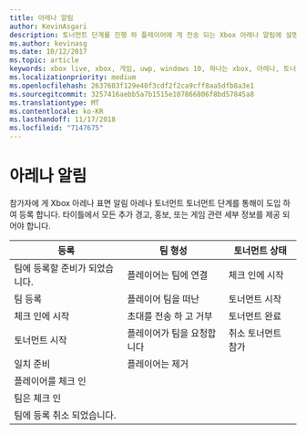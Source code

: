 ```yaml
---
title: 아레나 알림
author: KevinAsgari
description: 토너먼트 단계를 진행 하 플레이어에 게 전송 되는 Xbox 아레나 알림에 설명 합니다.
ms.author: kevinasg
ms.date: 10/12/2017
ms.topic: article
keywords: xbox live, xbox, 게임, uwp, windows 10, 하나는 xbox, 아레나, 토너먼트, ux
ms.localizationpriority: medium
ms.openlocfilehash: 2637603f129e40f3cdf2f2ca9cff8aa5dfb8a3e1
ms.sourcegitcommit: 3257416aebb5a7b1515e107866806f8bd57845a8
ms.translationtype: MT
ms.contentlocale: ko-KR
ms.lasthandoff: 11/17/2018
ms.locfileid: "7147675"
---
```

# <a name="arena-notifications"></a>아레나 알림

참가자에 게 Xbox 아레나 표면 알림 아레나 토너먼트 토너먼트 단계를 통해이 도입 하 여 등록 합니다. 타이틀에서 모든 추가 경고, 홍보, 또는 게임 관련 세부 정보를 제공 되어야 합니다.

등록 | 팀 형성 | 토너먼트 상태
--- | --- | ---
팀에 등록할 준비가 되었습니다. | 플레이어는 팀에 연결 | 체크 인에 시작
팀 등록 | 플레이어 팀을 떠난 | 토너먼트 시작
체크 인에 시작 | 초대를 전송 하 고 거부 | 토너먼트 완료
토너먼트 시작 | 플레이어가 팀을 요청합니다 | 취소 토너먼트 참가
일치 준비 | 플레이어는 제거 |
플레이어를 체크 인 | |
팀은 체크 인 | |
팀에 등록 취소 되었습니다. | |
